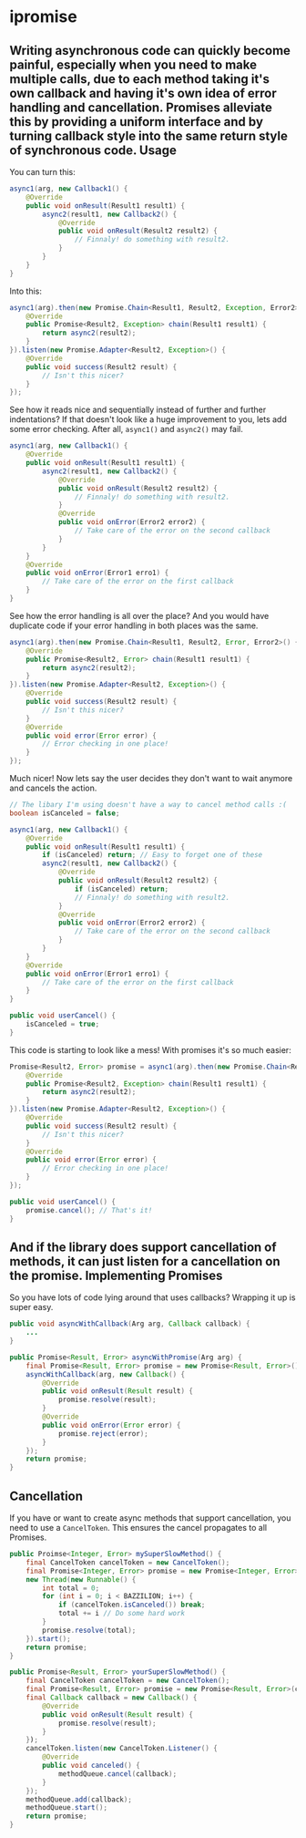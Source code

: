 ipromise
======
Writing asynchronous code can quickly become painful, especially when you need to make multiple calls, due to each method taking it's own callback and having it's own idea of error handling and cancellation. Promises alleviate this by providing a uniform interface and by turning callback style into the same return style of synchronous code.
Usage
-------
You can turn this:

```java
async1(arg, new Callback1() {
	@Override
	public void onResult(Result1 result1) {
		async2(result1, new Callback2() {
			@Override
			public void onResult(Result2 result2) {
				// Finnaly! do something with result2.
			}
		}
	}
}
```
Into this:
```java
async1(arg).then(new Promise.Chain<Result1, Result2, Exception, Error2>() {
	@Override
	public Promise<Result2, Exception> chain(Result1 result1) {
		return async2(result2);
	}
}).listen(new Promise.Adapter<Result2, Exception>() {
	@Override
	public void success(Result2 result) {
		// Isn't this nicer?
	}
});
```
See how it reads nice and sequentially instead of further and further indentations? If that doesn't look like a huge improvement to you, lets add some error checking. After all, `async1()` and `async2()` may fail.

```java
async1(arg, new Callback1() {
	@Override
	public void onResult(Result1 result1) {
		async2(result1, new Callback2() {
			@Override
			public void onResult(Result2 result2) {
				// Finnaly! do something with result2.
			}
			@Override
			public void onError(Error2 error2) {
				// Take care of the error on the second callback
			}
		}
	}
	@Override
	public void onError(Error1 erro1) {
		// Take care of the error on the first callback
	}
}
```
See how the error handling is all over the place? And you would have duplicate code if your error handling in both places was the same.
```java
async1(arg).then(new Promise.Chain<Result1, Result2, Error, Error2>() {
	@Override
	public Promise<Result2, Error> chain(Result1 result1) {
		return async2(result2);
	}
}).listen(new Promise.Adapter<Result2, Exception>() {
	@Override
	public void success(Result2 result) {
		// Isn't this nicer?
	}
	@Override
	public void error(Error error) {
		// Error checking in one place!
	}
});
```
Much nicer! Now lets say the user decides they don't want to wait anymore and cancels the action.
```java
// The libary I'm using doesn't have a way to cancel method calls :(
boolean isCanceled = false;

async1(arg, new Callback1() {
	@Override
	public void onResult(Result1 result1) {
		if (isCanceled) return; // Easy to forget one of these
		async2(result1, new Callback2() {
			@Override
			public void onResult(Result2 result2) {
				if (isCanceled) return;
				// Finnaly! do something with result2.
			}
			@Override
			public void onError(Error2 error2) {
				// Take care of the error on the second callback
			}
		}
	}
	@Override
	public void onError(Error1 erro1) {
		// Take care of the error on the first callback
	}
}

public void userCancel() {
	isCanceled = true;
}
```
This code is starting to look like a mess! With promises it's so much easier:
```java
Promise<Result2, Error> promise = async1(arg).then(new Promise.Chain<Result1, Result2, Error, Error2>() {
	@Override
	public Promise<Result2, Exception> chain(Result1 result1) {
		return async2(result2);
	}
}).listen(new Promise.Adapter<Result2, Exception>() {
	@Override
	public void success(Result2 result) {
		// Isn't this nicer?
	}
	@Override
	public void error(Error error) {
		// Error checking in one place!
	}
});

public void userCancel() {
	promise.cancel(); // That's it!
}
```
And if the library does support cancellation of methods, it can just listen for a cancellation on the promise.
Implementing Promises
-----------------------------
So you have lots of code lying around that uses callbacks? Wrapping it up is super easy.
```java
public void asyncWithCallback(Arg arg, Callback callback) {
	...
}

public Promise<Result, Error> asyncWithPromise(Arg arg) {
	final Promise<Result, Error> promise = new Promise<Result, Error>();
	asyncWithCallback(arg, new Callback() {
		@Override
		public void onResult(Result result) {
			promise.resolve(result);
		}
		@Override
		public void onError(Error error) {
			promise.reject(error);
		}
	});
	return promise;
}
```
Cancellation
---------------
If you have or want to create async methods that support cancellation, you need to use a `CancelToken`. This ensures the cancel propagates to all Promises.
```java
public Proimse<Integer, Error> mySuperSlowMethod() {
	final CancelToken cancelToken = new CancelToken();
	final Promise<Integer, Error> promise = new Promise<Integer, Error>(cancelToken);
	new Thread(new Runnable() {
		int total = 0;
		for (int i = 0; i < BAZZILION; i++) {
			if (cancelToken.isCanceled()) break;
			total += i // Do some hard work
		}
		promise.resolve(total);
	}).start();
	return promise;
}

public Promise<Result, Error> yourSuperSlowMethod() {
	final CancelToken cancelToken = new CancelToken();
	final Promise<Result, Error> promise = new Promise<Result, Error>(cancelToken);
	final Callback callback = new Callback() {
		@Override
		public void onResult(Result result) {
			promise.resolve(result);
		}
	});
	cancelToken.listen(new CancelToken.Listener() {
		@Override
		public void canceled() {
			methodQueue.cancel(callback);
		}
	});
	methodQueue.add(callback);
	methodQueue.start();
	return promise;
}
```
